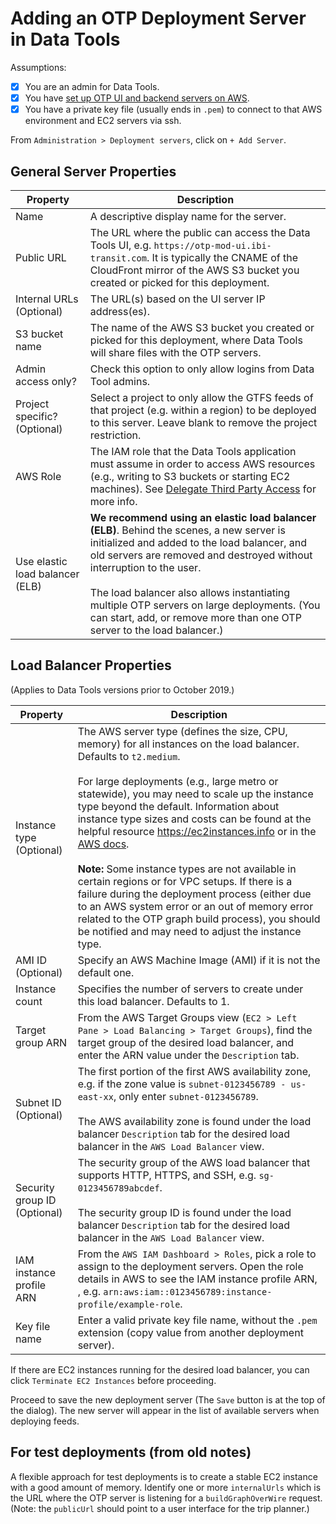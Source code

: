 # Adding an OTP Deployment Server in Data Tools

Assumptions:

* [X] You are an admin for Data Tools.
* [X] You have [set up OTP UI and backend servers on AWS](./setting-up-aws-servers.md).
* [X] You have a private key file (usually ends in `.pem`) to connect to that AWS environment and EC2 servers via ssh.

From `Administration > Deployment servers`, click on `+ Add Server`.

## General Server Properties

| Property | Description |
|----------|-------------|
| Name     | A descriptive display name for the server.        |
| Public URL | The URL where the public can access the Data Tools UI, e.g. `https://otp-mod-ui.ibi-transit.com`. It is typically the  CNAME of the CloudFront mirror of the AWS S3 bucket you created or picked for this deployment.         |
| Internal URLs (Optional) | The URL(s) based on the UI server IP address(es). |
| S3 bucket name | The name of the AWS S3 bucket you created or picked for this deployment, where Data Tools will share files with the OTP servers. |
| Admin access only? | Check this option to only allow logins from Data Tool admins. |
| Project specific? (Optional) | Select a project to only allow the GTFS feeds of that project (e.g. within a region) to be deployed to this server. Leave blank to remove the project restriction. |
|AWS Role|The IAM role that the Data Tools application must assume in order to access AWS resources (e.g., writing to S3 buckets or starting EC2 machines). See [Delegate Third Party Access](../setting-up-aws-servers#delegate-third-party-account-access) for more info.|
| Use elastic load balancer (ELB) | **We recommend using an elastic load balancer (ELB)**. Behind the scenes, a new server is initialized and added to the load balancer, and old servers are removed and destroyed without interruption to the user. <br><br>The load balancer also allows instantiating multiple OTP servers on large deployments. (You can start, add, or remove more than one OTP server to the load balancer.)

## Load Balancer Properties

(Applies to Data Tools versions prior to October 2019.)

| Property | Description |
|----------|-------------|
| Instance type (Optional) | The AWS server type (defines the size, CPU, memory) for all instances on the load balancer. Defaults to `t2.medium`. <br><br> For large deployments (e.g., large metro or statewide), you may need to scale up the instance type beyond the default. Information about instance type sizes and costs can be found at the helpful resource https://ec2instances.info or in the [AWS docs](https://aws.amazon.com/ec2/instance-types/). <br><br>**Note:** Some instance types are not available in certain regions or for VPC setups. If there is a failure during the deployment process (either due to an AWS system error or an out of memory error related to the OTP graph build process), you should be notified and may need to adjust the instance type.
| AMI ID (Optional) | Specify an AWS Machine Image (AMI) if it is not the default one. |
| Instance count | Specifies the number of servers to create under this load balancer. Defaults to 1. |
| Target group ARN | From the AWS Target Groups view (`EC2 > Left Pane > Load Balancing > Target Groups`), find the target group of the desired load balancer, and enter the ARN value under the `Description` tab. |
| Subnet ID (Optional) | The first portion of the first AWS availability zone, e.g. if the zone value is `subnet-0123456789 - us-east-xx`, only enter `subnet-0123456789`. <br><br>The AWS availability zone is found under the load balancer `Description` tab for the desired load balancer in the `AWS Load Balancer` view. |
| Security group ID (Optional) | The security group of the AWS load balancer that supports HTTP, HTTPS, and SSH, e.g. `sg-0123456789abcdef`. <br><br>The security group ID is found under the load balancer `Description` tab for the desired load balancer in the `AWS Load Balancer` view.|
| IAM instance profile ARN | From the `AWS IAM Dashboard > Roles`, pick a role to assign to the deployment servers. Open the role details in AWS to see the IAM instance profile ARN, , e.g. `arn:aws:iam::0123456789:instance-profile/example-role`. |
| Key file name | Enter a valid private key file name, without the `.pem` extension (copy value from another deployment server). |

If there are EC2 instances running for the desired load balancer, you can click `Terminate EC2 Instances` before proceeding.

Proceed to save the new deployment server (The `Save` button is at the top of the dialog). The new server will  appear in the list of available servers when deploying feeds.

## For test deployments (from old notes)

A flexible approach for test deployments is to create a stable EC2
instance with a good amount of memory. Identify one or more `internalUrls`
which is the URL where the OTP server is listening for a `buildGraphOverWire`
request. (Note: the `publicUrl` should point to a user interface
for the trip planner.)

